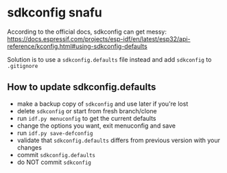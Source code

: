 # sdkconfig snafu

According to the official docs, sdkconfig can get messy:
https://docs.espressif.com/projects/esp-idf/en/latest/esp32/api-reference/kconfig.html#using-sdkconfig-defaults

Solution is to use a `sdkconfig.defaults` file instead and add `sdkconfig` to
`.gitignore`

## How to update sdkconfig.defaults

- make a backup copy of `sdkconfig` and use later if you're lost
- delete `sdkconfig` or start from fresh branch/clone
- run `idf.py menuconfig` to get the current defaults
- change the options you want, exit menuconfig and save
- run `idf.py save-defconfig`
- validate that `sdkconfig.defaults` differs from previous version with your
  changes
- commit `sdkconfig.defaults`
- do NOT commit `sdkconfig`
